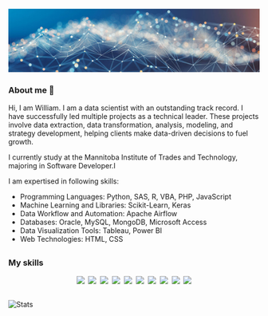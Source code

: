 ![](./assets/datascience-hero1.jpg)

### About me 👋
Hi, I am William. I am a data scientist with an outstanding track record. I have successfully led multiple projects as a technical leader. These projects involve data extraction, data transformation, analysis, modeling, and strategy development, helping clients make data-driven decisions to fuel growth. 

I currently study at the Mannitoba Institute of Trades and Technology, majoring in Software Developer.I 

I am expertised in following skills:

<ul>
    <li>Programming Languages: Python, SAS, R, VBA, PHP, JavaScript</li>
    <li>Machine Learning and Libraries: Scikit-Learn, Keras</li>
    <li>Data Workflow and Automation: Apache Airflow</li>
    <li>Databases: Oracle, MySQL, MongoDB, Microsoft Access</li>
    <li>Data Visualization Tools: Tableau, Power BI</li>
    <li>Web Technologies: HTML, CSS</li>
</ul>

##

### My skills
<p align="center">
  <img src="https://img.shields.io/badge/code-javascript-informational?style=for-the-badge&logo=javascript&logoColor=white&color=2aa889"/>&nbsp;
  <img src="https://img.shields.io/badge/code-VBA-informational?style=for-the-badge&logo=VBA&logoColor=white&color=2aa889")/>&nbsp;
  <img src="https://img.shields.io/badge/code-SAS-informational?style=for-the-badge&logo=SAS&logoColor=white&color=2aa889")/>&nbsp;
  <img src="https://img.shields.io/badge/code-R-informational?style=for-the-badge&logo=R&logoColor=white&color=2aa889")/>&nbsp;
  <img src="https://img.shields.io/badge/code-C-informational?style=for-the-badge&logo=C&logoColor=white&color=2aa889")/>&nbsp;
  <img src="https://img.shields.io/badge/code-python-informational?style=for-the-badge&logo=python&logoColor=white&color=2aa889")/>&nbsp;
  <img src="https://img.shields.io/badge/web-html-informational?style=for-the-badge&logo=html5&logoColor=white&color=2aa889")/>&nbsp;
  <img src="https://img.shields.io/badge/web-css-informational?style=for-the-badge&logo=css3&logoColor=white&color=2aa889")/>&nbsp;
  <img src="https://img.shields.io/badge/db-mysql-informational?style=for-the-badge&logo=mysql&logoColor=white&color=2aa889")/>&nbsp;
  <img src="https://img.shields.io/badge/db-postgresql-informational?style=for-the-badge&logo=PostgreSQL&logoColor=white&color=2aa889")/>
</p>

##
![Stats](https://github-readme-stats.vercel.app/api?username=WilliamZhang&show_icons=true&theme=radical&count_private=true)

<!--
**williamzhangty/williamzhangty** is a ✨ _special_ ✨ repository because its `README.md` (this file) appears on your GitHub profile.

Here are some ideas to get you started:

- 🔭 I’m currently working on ...
- 🌱 I’m currently learning ...
- 👯 I’m looking to collaborate on ...
- 🤔 I’m looking for help with ...
- 💬 Ask me about ...
- 📫 How to reach me: ...
- 😄 Pronouns: ...
- ⚡ Fun fact: ...
-->
